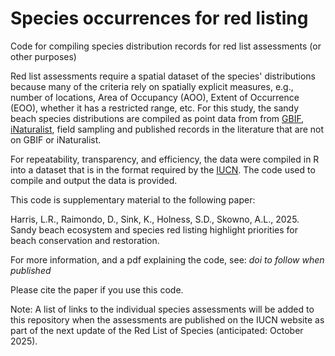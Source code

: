 # Species occurrences for red listing

Code for compiling species distribution records for red list assessments (or other purposes)

Red list assessments require a spatial dataset of the species' distributions because many of the criteria rely on spatially explicit measures, e.g., number of locations, Area of Occupancy (AOO), Extent of Occurrence (EOO), whether it has a restricted range, etc. For this study, the sandy beach species distributions are compiled as point data from from [GBIF](GBIF.org), [iNaturalist](www.inaturalist.org), field sampling and published records in the literature that are not on GBIF or iNaturalist.

For repeatability, transparency, and efficiency, the data were compiled in R into a dataset that is in the format required by the [IUCN](https://www.iucnredlist.org/resources/mappingstandards). The code used to compile and output the data is provided.

This code is supplementary material to the following paper:

Harris, L.R., Raimondo, D., Sink, K., Holness, S.D., Skowno, A.L., 2025. Sandy beach ecosystem and species red listing highlight priorities for beach conservation and restoration.

For more information, and a pdf explaining the code, see: *doi to follow when published*

Please cite the paper if you use this code.

Note: A list of links to the individual species assessments will be added to this repository when the assessments are published on the IUCN website as part of the next update of the Red List of Species (anticipated: October 2025).
